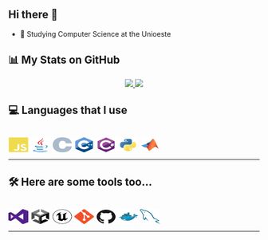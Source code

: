 ## Hi there 👋


- 🔭 Studying Computer Science at the Unioeste


## 📊 My Stats on GitHub

<div align="center">

<div>
  <a href="https://beacons.ai/letsExe">
    <img height="180em" src="https://github-readme-stats.vercel.app/api?username=letsExe&show_icons=true&theme=dracula&include_all_commits=true&count_private=true"/>
    <img height="180em" src="https://github-readme-stats.vercel.app/api/top-langs/?username=letsExe&layout=compact&langs_count=5&theme=dracula"/>
  </a>
</div>

</div>

## 💻 Languages that I use

<div style="display: inline_block"><br>
  <img align="center" alt="JavaScript" height="30" width="40" src="https://raw.githubusercontent.com/devicons/devicon/master/icons/javascript/javascript-plain.svg">
  <img align="center" alt="Java" height="30" width="40" src="https://raw.githubusercontent.com/devicons/devicon/master/icons/java/java-original.svg">
  <img align="center" alt="C" height="30" width="40" src="https://raw.githubusercontent.com/devicons/devicon/master/icons/c/c-original.svg">
  <img align="center" alt="C++" height="30" width="40" src="https://raw.githubusercontent.com/devicons/devicon/master/icons/cplusplus/cplusplus-original.svg">
  <img align="center" alt="C#" height="30" width="40" src="https://raw.githubusercontent.com/devicons/devicon/master/icons/csharp/csharp-original.svg">
  <img align="center" alt="Python" height="30" width="40" src="https://raw.githubusercontent.com/devicons/devicon/master/icons/python/python-original.svg">
  <img align="center" alt="Matlab" height="30" width="40" src="https://raw.githubusercontent.com/devicons/devicon/master/icons/matlab/matlab-original.svg">
</div>

---

## 🛠️ Here are some tools too...

<div style="display: inline_block"><br>
  <img align="center" alt="VSCode" height="30" width="40" src="https://raw.githubusercontent.com/devicons/devicon/master/icons/visualstudio/visualstudio-plain.svg">
  <img align="center" alt="Unity" height="30" width="40" src="https://raw.githubusercontent.com/devicons/devicon/master/icons/unity/unity-original.svg">
  <img align="center" alt="Unreal Engine" height="30" width="40" src="https://raw.githubusercontent.com/devicons/devicon/master/icons/unrealengine/unrealengine-original.svg">
  <img align="center" alt="Git" height="30" width="40" src="https://raw.githubusercontent.com/devicons/devicon/master/icons/git/git-original.svg">
  <img align="center" alt="GitHub" height="30" width="40" src="https://raw.githubusercontent.com/devicons/devicon/master/icons/github/github-original.svg">
  <img align="center" alt="Docker" height="30" width="40" src="https://raw.githubusercontent.com/devicons/devicon/master/icons/docker/docker-original.svg">
  <img align="center" alt="SQL" height="30" width="40" src="https://raw.githubusercontent.com/devicons/devicon/master/icons/mysql/mysql-original.svg">
</div>

---

